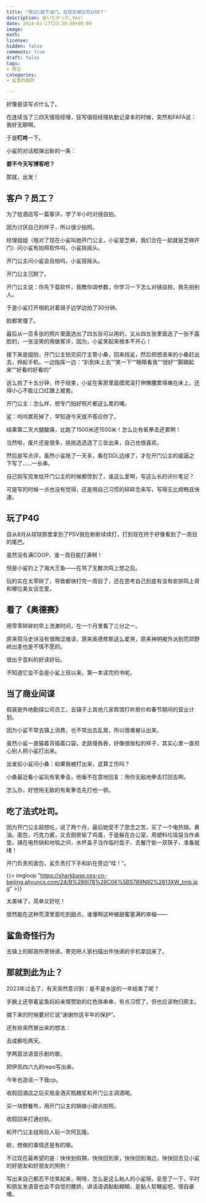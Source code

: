 ```yaml
---
title: "周记|踩下油门，在现实相见可以吗？"
description: 会いたかった,Yes!
date: 2024-01-17T23:39:40+08:00  
image: 
math: 
license: 
hidden: false
comments: true
draft: false
tags:
- 周记
categories:
- 鲨鱼的庭院

---
```


好像是该写点什么了。

在连续当了三四天值班经理，狂写值班经理执勤记录本的时候，突然和FAFA说：我好无聊啊。

于是**叮咚**一下。

小鲨的对话框弹出新的一条：

**要不今天写博客吧？**

那就，出发！

## 客户？员工？

为了给酒店写一篇客评，学了半小时对镜自拍。

因为讨厌自己的样子，所以很少拍照。

经理姐姐（哦对了现在小鲨叫她开门公主，小鲨是芝麻，我们合在一起就是芝麻开门）问小鲨有拍照软件吗，小鲨摇摇头。

开门公主问小鲨会自拍吗，小鲨摇摇头。

开门公主沉默了。

开门公主说：你先下载软件，我教你调参数，你学习一下怎么对镜自拍，我先拍别人。

于是小鲨打开相机对着镜子边学边拍了30分钟。

脸都笑僵了。

最后从一百多张的照片里面选出了四五张可以用的，又从四五张里面选了一张不露脸的，一张没笑的用做客评，因为，小鲨笑起来根本不开心！

接下来是姐拍，开门公主拍完前厅主管小桑，回来找鲨，然后把想进来的小桑赶出去，拎起手机，一边指挥一边：“趴到床上去”“笑一下”“眼睛看我”“很好”“脚踢起来”“好看的好看的”

这么拍了十五分钟，终于结束，小鲨在客房里面摸爬滚打伸懒腰累得瘫在床上，还得小心不能让口红蹭上被套。

开门公主：怎么样，想专门拍好照片都这么累的噢。

鲨：呜呜累死掉了，早知道今天就不答应你了。

结果第二天大腿酸痛，比跑了1500米还1500米！怎么比有氧拳击还累啊！

当然啦，废片还是很多，挑挑选选选了三张出来，自己也很喜欢。

然后是写点评，虽然小鲨拖了一天多，看在DDL边缘了，才在开门公主的威逼之下写了……一长串。

自己刚写完发给开门公主的时候都惊到了，谁这么爱啊，写这么长的评价笔记？

可是写的时候一点也没有觉得，还是用自己习惯的碎碎念来写，写得无比顺畅且快速。

## 玩了P4G

自从8月从球球那里拿到了PSV就在断断续续打，打到现在终于好像看到了一周目的尾巴。

虽然没有满COOP，谁一周目能打满啊！

但是小鲨钓上了海大王鱼——在骂了无数次鸣上悠之后。

玩的实在太零碎了，导致都快打完一周目了，还在思考自己到底有没有安排鸣上哥和哪位美女谈恋爱。


## 看了《奥德赛》

用零零碎碎的早上洗漱时间，在一个月里看了三分之一。

原来荷马史诗没有很晦涩难读，原来奥德修斯这么爱哭，原来神明被外派到荒郊野岭出差也是不情不愿的。

很出乎意料的好读好玩。

不知道它会不会是小鲨上班以来，第一本读完的书呢。

## 当了商业间谍

假装是外地勘探公司员工，去镇子上其他几家宾馆打听房价和春节期间的营业计划。

因为小鲨不常去镇上消费，也不常出去乱晃，所以很难被认出来。

虽然小鲨一直猫着背插着口袋，走路慢吞吞，好像很放松的样子，其实心里一直担心别人把小鲨打出来。

出发前小鲨问小桑：如果我被打出来，这算工伤吗？

小桑最近看小鲨玩有氧拳击，他毫不在意地回复：用你无敌地拳击打回去啊。

怎么办，好想用无敌的有氧拳击先打他一顿。

## 吃了法式吐司。

因为开门公主超想吃，说了两个月，最后她受不了思念之苦，买了一个电热锅，黄油，面包，巧克力酱，又去厨房偷了鸡蛋，于是躲在办公室，用塑料垃圾袋当作桌垫，铺在电热锅和地毯之间，水杯盖子当作临时盘子，去餐厅偷一双筷子，准备就绪！

开门负责煎面包，鲨负责打下手和趴在旁边“哇！”。

{{< imgloop "https://sharkbase.oss-cn-beijing.aliyuncs.com/24/B%286I78%28C06%5BS789N92%2813XW_tmb.jpg" >}}

太美味了，简单又好吃！

居然能在这种荒漠里面吃到甜点，谁懂啊这种被甜蜜塞满的幸福——

## 鲨鱼奇怪行为

去镇上的邮政所寄快递，寄完把人家扫描出件快递的手机拿回来了。

## 那就到此为止？

2023年过去了，有天突然意识到：是不是水逆的一年结束了呢？

手腕上还带着鲨鱼妈妈亲情赞助的红色珠串串，有点习惯了，但也应该物归原主。

摘下来的时候要对它说“谢谢你这半年的保护”。

还有些突然冒出来的想法：

去成都吃两天。

学两首法语音乐剧的歌。

把伊苏四六九的repo写出来。

今年也造谣一下我cp。

收假回酒店之后买瓶金酒买瓶糖浆和开门公主调酒喝。

买一块野餐布，用开门公主的锅做小甜点拍照。

收假回来打通创轨。

和开门公主组局拉人玩一次阿瓦隆。

欸，想做的事情还是有的嘛。

不过现在最希望的是：快快到假期，快快回到家，快快回到海边，快快回去见小鲨的好朋友和好朋友的狗狗！

写出来自己都忍不住笑起来，啊呀，怎么是这么粘人的小鲨呀。反思了一下，平时和朋友发语音也会不自觉的撒娇，讲话语调黏黏糊糊，是黏人软糖鲨吧，很自豪噢。